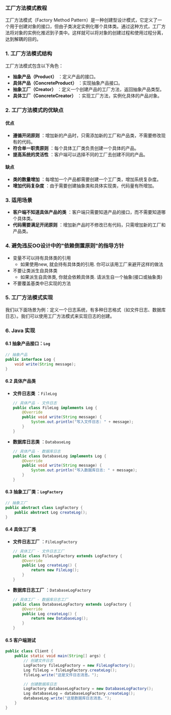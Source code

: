 ### 工厂方法模式教程

工厂方法模式（Factory Method Pattern）是一种创建型设计模式，它定义了一个用于创建对象的接口，但由子类决定实例化哪个具体类。通过这种方式，工厂方法将对象的实例化推迟到子类中。这样就可以将对象的创建过程和使用过程分离，达到解耦的目的。

### 1. 工厂方法模式结构

工厂方法模式包含以下角色：

- **抽象产品（Product）** ：定义产品的接口。
- **具体产品（ConcreteProduct）** ：实现抽象产品接口。
- **抽象工厂（Creator）** ：定义一个创建产品的工厂方法，返回抽象产品类型。
- **具体工厂（ConcreteCreator）** ：实现工厂方法，实例化具体的产品对象。

### 2. 工厂方法模式的优缺点

#### 优点

* **遵循开闭原则** ：增加新的产品时，只需添加新的工厂和产品类，不需要修改现有的代码。
* **符合单一职责原则** ：每个具体工厂类负责创建一个具体的产品。
* **提高系统的灵活性** ：客户端可以选择不同的工厂去创建不同的产品。

#### 缺点

* **类的数量增加** ：每增加一个产品都需要创建一个工厂类，增加系统复杂度。
* **增加代码复杂度** ：由于需要创建抽象类和具体实现类，代码量有所增加。

### 3. 适用场景

* **客户端不知道具体产品的类** ：客户端只需要知道产品的接口，而不需要知道哪个具体类。
* **代码需要满足开闭原则** ：增加新产品时不修改已有代码，只需增加新的工厂和产品类。

### 4. 避免违反OO设计中的"依赖倒置原则"的指导方针

- 变量不可以持有具体类的引用
  - 如果使用new, 就会持有具体类的引用. 你可以该用工厂来避开这样的做法
- 不要让类派生自具体类
  - 如果派生自具体类, 你就会依赖具体类. 请派生自一个抽象(接口或抽象类)
- 不要覆盖基类中已实现的方法

### 5. 工厂方法模式实现

我们以下面场景为例：定义一个日志系统，有多种日志格式（如文件日志、数据库日志）。我们可以使用工厂方法模式来实现日志的创建。

### 6. Java 实现

#### 6.1 抽象产品接口：`Log`

```java
// 抽象产品
public interface Log {
    void write(String message);
}

```

#### 6.2 具体产品类

* **文件日志类** ：`FileLog`
  ```java
  // 具体产品 - 文件日志
  public class FileLog implements Log {
      @Override
      public void write(String message) {
          System.out.println("写入文件日志: " + message);
      }
  }

  ```

- **数据库日志类** ：`DatabaseLog`
  ```java
  // 具体产品 - 数据库日志
  public class DatabaseLog implements Log {
      @Override
      public void write(String message) {
          System.out.println("写入数据库日志: " + message);
      }
  }

  ```

#### 6.3 抽象工厂类：`LogFactory`

```java
// 抽象工厂
public abstract class LogFactory {
    public abstract Log createLog();
}
```

#### 6.4 具体工厂类

* **文件日志工厂** ：`FileLogFactory`
  ```java
  // 具体工厂 - 文件日志工厂
  public class FileLogFactory extends LogFactory {
      @Override
      public Log createLog() {
          return new FileLog();
      }
  }

  ```

- **数据库日志工厂** ：`DatabaseLogFactory`
  ```java
  // 具体工厂 - 数据库日志工厂
  public class DatabaseLogFactory extends LogFactory {
      @Override
      public Log createLog() {
          return new DatabaseLog();
      }
  }

  ```

#### 6.5 客户端测试

```java
public class Client {
    public static void main(String[] args) {
        // 创建文件日志
        LogFactory fileLogFactory = new FileLogFactory();
        Log fileLog = fileLogFactory.createLog();
        fileLog.write("这是文件日志消息。");

        // 创建数据库日志
        LogFactory databaseLogFactory = new DatabaseLogFactory();
        Log databaseLog = databaseLogFactory.createLog();
        databaseLog.write("这是数据库日志消息。");
    }
}

```
